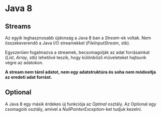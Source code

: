 # Java 8

## Streams

Az egyik leghasznosabb újdonság a Java 8 ban a _Stream_-ek voltak.
Nem összekeverendő a Java I/O streamekkel (_FileInputStream_, stb).

Egyszerűen fogalmazva a streamek, becsomagolják az adat forrásainkat (_List_, _Array_, stb) lehetővé teszik, 
hogy különböző műveleteket hajtsunk végre az adatokon.

**A stream nem tárol adatot, nem egy adatstruktúra és soha nem módosítja az eredeti adat forrást.**

## Optional

A Java 8 egy másik érdekes új funkciója az _Optinal_ osztály. Az Optional
egy csomagoló osztály, amivel a _NullPointerException_-ket tudjuk kezelni.
